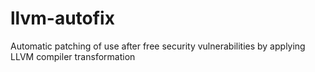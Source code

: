 # llvm-autofix
Automatic patching of use after free security vulnerabilities by applying LLVM compiler transformation 
